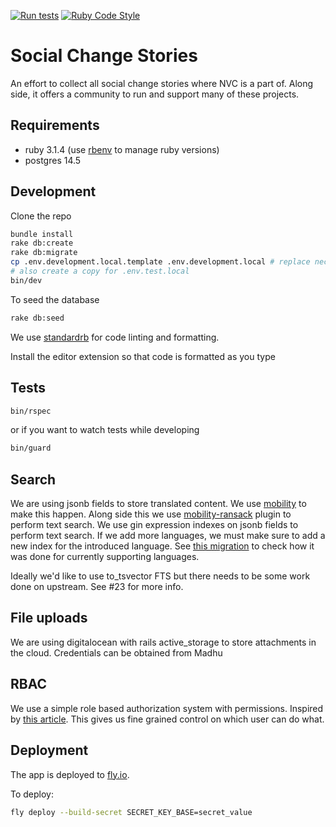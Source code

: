 [![Run tests](https://github.com/compassionprojects/socialchange/actions/workflows/test.yml/badge.svg)](https://github.com/compassionprojects/socialchange/actions/workflows/test.yml) [![Ruby Code Style](https://img.shields.io/badge/code_style-standard-brightgreen.svg)](https://github.com/standardrb/standard)

# Social Change Stories

An effort to collect all social change stories where NVC is a part of. Along side, it offers a community to run and support many of these projects.

## Requirements

- ruby 3.1.4 (use [rbenv](https://github.com/rbenv/rbenv) to manage ruby versions)
- postgres 14.5

## Development

Clone the repo

```sh
bundle install
rake db:create
rake db:migrate
cp .env.development.local.template .env.development.local # replace necessary values
# also create a copy for .env.test.local
bin/dev
```

To seed the database

```sh
rake db:seed
```

We use [standardrb](https://github.com/standardrb/standard) for code linting and formatting.

Install the editor extension so that code is formatted as you type

## Tests

```sh
bin/rspec
```

or if you want to watch tests while developing

```sh
bin/guard
```

## Search

We are using jsonb fields to store translated content. We use [mobility](https://github.com/shioyama/mobility) to make this happen. Along side this we use [mobility-ransack](https://github.com/shioyama/mobility-ransack) plugin to perform text search. We use gin expression indexes on jsonb fields to perform text search. If we add more languages, we must make sure to add a new index for the introduced language. See [this migration](/db/migrate/20221207193729_add_indexes_to_stories.rb) to check how it was done for currently supporting languages.

Ideally we'd like to use to_tsvector FTS but there needs to be some work done on upstream. See #23 for more info.

## File uploads

We are using digitalocean with rails active_storage to store attachments in the cloud. Credentials can be obtained from Madhu

## RBAC

We use a simple role based authorization system with permissions. Inspired by [this article](https://ngaunhien.net/blog/simple-rbac-implementation-with-rails). This gives us fine grained control on which user can do what.

## Deployment

The app is deployed to [fly.io](https://fly.io).

To deploy:

```sh
fly deploy --build-secret SECRET_KEY_BASE=secret_value
```
